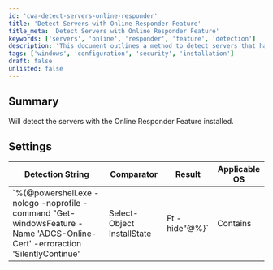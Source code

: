 ```yaml
---
id: 'cwa-detect-servers-online-responder'
title: 'Detect Servers with Online Responder Feature'
title_meta: 'Detect Servers with Online Responder Feature'
keywords: ['servers', 'online', 'responder', 'feature', 'detection']
description: 'This document outlines a method to detect servers that have the Online Responder Feature installed using a PowerShell command. It provides a summary of the detection process and the applicable operating systems.'
tags: ['windows', 'configuration', 'security', 'installation']
draft: false
unlisted: false
---
```

## Summary

Will detect the servers with the Online Responder Feature installed.

## Settings

| Detection String                                                                                                                                             | Comparator | Result   | Applicable OS |
|-------------------------------------------------------------------------------------------------------------------------------------------------------------|------------|----------|----------------|
| `%{@powershell.exe -nologo -noprofile -command "Get-windowsFeature -Name 'ADCS-Online-Cert' -erroraction 'SilentlyContinue' | Select-Object InstallState | Ft -hide"@%}` | Contains   | Installed | Windows        |




